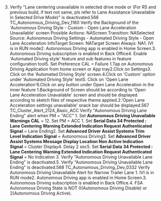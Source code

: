 3. Verify "Lane centering unavailable in selected drive mode or (For R5 and previous build, if text not same, pls refer to Lane Assistance Unavailable in Selected Drive Mode)" is deactivated.566 TC_Autonomous_Driving_Dev_1160 Verify the Background of the 'Autonomous Driving Style - Custom - Open Lane Acceleration Unavailable' screen Possible Actions: NAScreen Transition: NASelected Source: Autonomous Driving Settings - Automated Driving Style - Open Lane Acceleration InfoTarget Screen: NATarget Screen Always: NA1. IVI is in RUN mode2. Autonomous Driving app is enabled in Home Screen.3. Autonomous Driving subscription is enabled in Back Office4. Enable 'Automated Driving style' feature and sub features in feature configuration tool5. Set Preference CAL = Failure 1.Tap on Autonomous Driving Application from home screen or App tray2.Click on Settings3. Click on the 'Automated Driving Style' screen.4.Click on 'Custom' option under 'Automated Driving Style' text5. Click on 'Open Lane Acceleration'6.Click on any button under Open Lane Acceleration in the inner feature 1.Background of Screen should be according to 'Open Lane Acceleration Unavailable' screen and should be displayed according to sketch files of respective theme applied.2.'Open Lane Acceleration settings unavailable' snack bar should be displayed.567 TC_Cluster_Alert_2124_Basic_ACC Verify "Autonomous Driving Lane Ending" alert when PM = "ACC" 1. Set **Autonomous Driving Unavailable Warnings CAL** = 12. Set PM = ACC 1. Set **Serial Data 34 Protected : Lane Centering Warning Extended Indication Request Authenticated Signal** = Lane Ending2. Set **Advanced Driver Assist Systems Trim Level Indication Signal** = Autonomous Driving3. Set **Advanced Driver Assist Systems Message Display Location Non Active Indication Signal** = Cluster Display4. Delay 2 sec5. Set **Serial Data 34 Protected : Lane Centering Warning Extended Indication Request Authenticated Signal** = No Indication 3. Verify "Autonomous Driving Unavailable Lane Ending" is deactivated.5. Verify "Autonomous Driving Unavailable Lane Ending" is deactivated.568 TC_Autonomous_Driving_Dev_0332 Verify Autonomous Driving Unavailable Alert for Narrow Trailer Lane 1. IVI is in RUN mode2. Autonomous Driving app is enabled in Home Screen.3. Autonomous Driving subscription is enabled in Back Office.4. FSA Autonomous Driving State is NOT 0(Autonomous Driving Disable) or 2(Autonomous Driving Active).